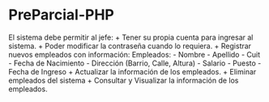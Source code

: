 ﻿# PreParcial-PHP
El sistema debe permitir al jefe:
    + Tener su propia cuenta para ingresar al sistema.
    + Poder modificar la contraseña cuando lo requiera.
    + Registrar nuevos empleados con información:
                                                 Empleados:
                                                   - Nombre
                                                   - Apellido
                                                   - Cuit
                                                   - Fecha de Nacimiento
                                                   - Dirección (Barrio, Calle, Altura)
                                                   - Salario
                                                   - Puesto
                                                   - Fecha de Ingreso
    + Actualizar la información de los empleados.
    + Eliminar empleados del sistema
    + Consultar y Visualizar la información de los empleados.
